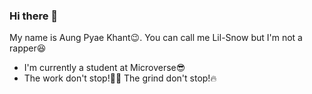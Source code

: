 ### Hi there 👋
My name is Aung Pyae Khant😉. You can call me Lil-Snow but I'm not a rapper😆
- I'm currently a student at Microverse😎
- The work don't stop!👨‍💻 The grind don't stop!🔥


<!--
**lilskyex0x/lilskyex0x** is a ✨ _special_ ✨ repository because its `README.md` (this file) appears on your GitHub profile.

Here are some ideas to get you started:

- 🔭 I’m currently working on ...
- 🌱 I’m currently learning ...
- 👯 I’m looking to collaborate on ...
- 🤔 I’m looking for help with ...
- 💬 Ask me about ...
- 📫 How to reach me: ...
- 😄 Pronouns: ...
- ⚡ Fun fact: ...
-->
